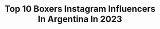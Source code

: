 ---
title: Top 10 Boxers Instagram Influencers In Argentina In 2023
description: >-
  Find top boxers Instagram influencers in Argentina in 2023. Most popular hashtags: #boxer #verano #summer #chile.
platform: Instagram
hits: 10
text_top: Discover the best Instagram accounts on inBeat.
text_bottom: inBeat holds 10 Instagram influencers like this in Argentina for you to connect with.
profiles:
  - username: "antonia_cristal"
    fullname: >-
      Antonia Cristal Figueroa
    bio: >-
      🇨🇱 Ingeniería Civil Ambiental 📙, participé en Master Chef Chile, Miss Mundo 2016, Miss Earth 2018, Tengo abejas y me gusta el arte @todotipode_arte
    location: "Argentina"
    followers: 51086
    engagement: 964
    commentsToLikes: 0.013690
    id: ck13bp4wjwhqo0i19ffrpeqbn
    verified: true
    hashtags: "#coquimbo, #vacaciones, #photography, #bikini"
  - username: "ojedaluisina"
    fullname: >-
      Luisina Ojeda
    bio: >-
      Periodista y modelo Con ♥️ @selva.basics 📍Buenos Aires
    location: "Argentina"
    followers: 147009
    engagement: 286
    commentsToLikes: 0.006098
    id: ck6tyffoe3epz0j71fk69y58n
    verified: false
    hashtags: "#angus, #comunidadoldprince, #oldprince, #tripleimpacto"
  - username: "elnitromp"
    fullname: >-
      Diogenes Bojorquez Lopez
    bio: >-
      ✖️Requinto Y Segunda Voz En @mmp_oficial 🎸🎙〽️ ✖️Suscríbanse a mi canal de YouTube 🙏🏻
    location: "Argentina"
    followers: 39334
    engagement: 1886
    commentsToLikes: 0.034960
    id: ck6u4htzu3t4n0j71sjtq6wri
    verified: false
    hashtags: "#nitromp, #nitro, #elnitro, #marcamp"
  - username: "scrappyuno"
    fullname: >-
      
    bio: >-
      TATUADOR MEXICANO. Patrocinado por: @mexicahustla @soulflower_tattoo_supply @radiantcolorsink @boycottproducts citas: CITAS_SCRAPPY@YAHOO.COM
    location: "Argentina"
    followers: 25017
    engagement: 375
    commentsToLikes: 0.029338
    id: ck5q7quzb2pty0i11iifazcu8
    verified: false
    hashtags: "#soulflowercrew, #retrato, #bngtattoo, #radiantcolorsink"
  - username: "jmmarquezof"
    fullname: >-
      Juan Manuel Márquez
    bio: >-
      México 🇲🇽 Campeón en 4 divisiones Campeón de la década
    location: "Argentina"
    followers: 175822
    engagement: 581
    commentsToLikes: 0.020423
    id: ck5hfdqq0wzuf0i11yc9a7tsi
    verified: true
    hashtags: "#enbuscadelcampeon, #champion, #boxlife, #box"
  - username: "dualpowerok"
    fullname: >-
      𝐃𝐔𝐀𝐋 𝐏𝐎𝐖𝐄𝐑 - 🅡🅞🅟🅐 🅓🅔🅟🅞🅡🅣🅘🅥🅐
    bio: >-
      #𝑺𝑼𝑴𝑴𝑬𝑹𝑪𝑶𝑳𝑶𝑹𝑺 Bogota 2920 📲011 35652043 Av. Avellaneda 3670 📲011 68940260 Paez 3383 📲011 26751397 Somos Fabricantes
    location: "Argentina"
    followers: 102879
    engagement: 24
    commentsToLikes: 0.084663
    id: ck6tigedy0o3r0j718p7ax5pc
    verified: false
    hashtags: "#enviosatodoelpais, #nuevatemporada, #enviosadomicilio, #ropadeportiva"
  - username: "juanmakacoronel"
    fullname: >-
      Juan "Maka" Coronel
    bio: >-
      ⚙️ Strength & Conditioning Coach 🏆 3xCrossfit Games Coach 🇦🇷🇨🇱🇪🇨🇵🇪🇻🇪🇺🇾 🏆 6xCrossfit Regionals 💻Programaciones ind/ boxes 📍Bs.As.-Arg Consultas⤵️
    location: "Argentina"
    followers: 13262
    engagement: 393
    commentsToLikes: 0.036300
    id: ck5zyjo2za0i10i14uuyf1anw
    verified: false
    hashtags: "#coach, #tbt2018, #repost, #crossfit"
  - username: "boxesmarketing"
    fullname: >-
      Boxes Marketing
    bio: >-
      ❤️ Apasionados de los fierros ➡️ Marketing especializado en el rubro automotor 😉 Escribinos para recibir un presupuesto a medida!
    location: "Argentina"
    followers: 39835
    engagement: 358
    commentsToLikes: 0.044474
    id: ck8szjciqoo3u0j783aj3h7oq
    verified: false
    hashtags: "#redlinecrew, #boxes, #trackday, #tbt"
  - username: "fedecoppariok"
    fullname: >-
      - Fede Coppari 🇦🇷
    bio: >-
      🌎 Argentina - Villa Carlos Paz 🏎 Pasión Motor @pasionmotor18 📺 Verko Carreras por @elgarage_tv 📺 Motor Total por @canalshowsport 📍Piloto #SimRacing 👇
    location: "Argentina"
    followers: 21020
    engagement: 258
    commentsToLikes: 0.042158
    id: ck5c1hdpgv72u0i118w89kmcn
    verified: false
    hashtags: "#siguemeytesigo, #assetocorsa, #mgxmg, #live"
  - username: "sandrarriagada"
    fullname: >-
      Sandra Arriagada Núñez
    bio: >-
      Thinker/Maker/Doer/Mother of Lions💪📽✍ Cineasta en WIP. No dependo de reyes que me regalen mi destino. Mato el dragón y me hago el Reyno yo solita 💚🎬💚
    location: "Argentina"
    followers: 49774
    engagement: 241
    commentsToLikes: 0.019292
    id: ck6tlnbb56a2g0j71zwpklhe1
    verified: false
    hashtags: "#cine, #31minutos, #femalefilmmakers, #redhead"
---